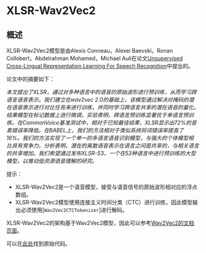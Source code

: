 <!--
版权所有2021 The HuggingFace Team。

根据Apache许可证第2版（“许可证”），你不得使用本文件，除非符合许可证的规定。
你可以在以下网址获取许可证副本

http://www.apache.org/licenses/LICENSE-2.0

除非适用法律要求或书面同意，根据许可证分发的软件是基于“AS IS”的基础上分发的，不附带任何明示或暗示的保证或条件。
请查看许可证以了解许可证下的特定语言和限制。

⚠️请注意，此文件是Markdown格式，但包含我们文档构建器（类似于MDX）的特定语法，可能无法在你的Markdown查看器中正确渲染。

-->

# XLSR-Wav2Vec2

## 概述

XLSR-Wav2Vec2模型是由Alexis Conneau，Alexei Baevski，Ronan Collobert，Abdelrahman Mohamed，Michael Auli在论文[Unsupervised Cross-Lingual Representation Learning For Speech Recognition](https://arxiv.org/abs/2006.13979)中提出的。

论文中的摘要如下：

*本文提出了XLSR，通过对多种语言中的语音的原始波形进行预训练，从而学习跨语言语音表示。我们建立在wav2vec 2.0的基础上，该模型通过解决对掩码的潜在语音表示进行对比任务来进行训练，并同时学习跨语言共享的潜在语音的量化。结果模型在标记数据上进行微调，实验表明，跨语言预训练显著优于单语言预训练。在CommonVoice基准测试中，相对于已知最佳结果，XLSR显示出72%的音素错误率降低。在BABEL上，我们的方法相对于类似系统将词错误率提高了16%。我们的方法实现了一个单一的多语言语音识别模型，与强大的个体模型相比具有竞争力。分析表明，潜在的离散语音表示在语言之间是共享的，与相关语言的共享增加。我们希望通过发布XLSR-53，一个在53种语言中进行预训练的大型模型，以推动低资源语音理解的研究。*

提示：

- XLSR-Wav2Vec2是一个语音模型，接受与语音信号的原始波形相对应的浮点数组。
- XLSR-Wav2Vec2模型使用连接主义时间分类（CTC）进行训练，因此模型输出必须使用[`Wav2Vec2CTCTokenizer`]进行解码。

XLSR-Wav2Vec2的架构基于Wav2Vec2模型，因此可以参考[Wav2Vec2的文档页面](wav2vec2)。

可以在[此处](https://github.com/pytorch/fairseq/tree/master/fairseq/models/wav2vec)找到原始代码。